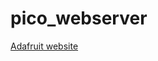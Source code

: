 # pico_webserver

[Adafruit website](https://learn.adafruit.com/pico-w-http-server-with-circuitpython/overview)


